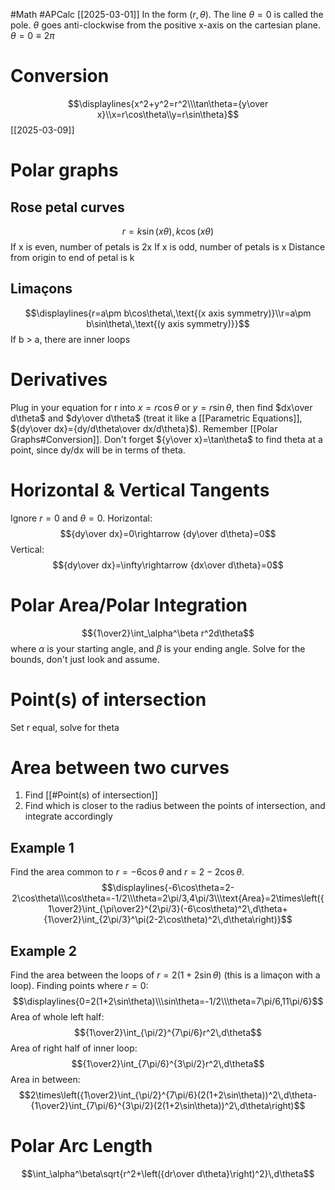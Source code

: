 #Math 
#APCalc 
[[2025-03-01]]
In the form $(r, \theta)$.
The line $\theta = 0$ is called the pole.
$\theta$ goes anti-clockwise from the positive x-axis on the cartesian plane.
$\theta = 0 \equiv 2\pi$
# Conversion
$$\displaylines{x^2+y^2=r^2\\\tan\theta={y\over x}\\x=r\cos\theta\\y=r\sin\theta}$$
[[2025-03-09]]
# Polar graphs
## Rose petal curves
$$r=k\sin(x\theta),\,k\cos(x\theta)$$If x is even, number of petals is 2x
If x is odd, number of petals is x
Distance from origin to end of petal is k
## Limaçons
$$\displaylines{r=a\pm b\cos\theta\,\text{(x axis symmetry)}\\r=a\pm b\sin\theta\,\text{(y axis symmetry)}}$$If b > a, there are inner loops
# Derivatives
Plug in your equation for r into $x=r\cos\theta$ or $y=r\sin\theta$, then find $dx\over d\theta$ and $dy\over d\theta$ (treat it like a [[Parametric Equations]], ${dy\over dx}={dy/d\theta\over dx/d\theta}$). Remember [[Polar Graphs#Conversion]].
Don't forget ${y\over x}=\tan\theta$ to find theta at a point, since dy/dx will be in terms of theta.
# Horizontal & Vertical Tangents
Ignore $r=0$ and $\theta=0$.
Horizontal:$${dy\over dx}=0\rightarrow {dy\over d\theta}=0$$Vertical: $${dy\over dx}=\infty\rightarrow {dx\over d\theta}=0$$
# Polar Area/Polar Integration
$${1\over2}\int_\alpha^\beta r^2d\theta$$where $\alpha$ is your starting angle, and $\beta$ is your ending angle.
Solve for the bounds, don't just look and assume.
# Point(s) of intersection
Set r equal, solve for theta
# Area between two curves
1. Find [[#Point(s) of intersection]]
2. Find which is closer to the radius between the points of intersection, and integrate accordingly
## Example 1
Find the area common to $r=-6\cos\theta$ and $r=2-2\cos\theta$.
$$\displaylines{-6\cos\theta=2-2\cos\theta\\\cos\theta=-1/2\\\theta=2\pi/3,4\pi/3\\\text{Area}=2\times\left({1\over2}\int_{\pi\over2}^{2\pi/3}(-6\cos\theta)^2\,d\theta+{1\over2}\int_{2\pi/3}^\pi(2-2\cos\theta)^2\,d\theta\right)}$$
## Example 2
Find the area between the loops of $r=2(1+2\sin\theta)$ (this is a limaçon with a loop).
Finding points where $r=0$:$$\displaylines{0=2(1+2\sin\theta)\\\sin\theta=-1/2\\\theta=7\pi/6,11\pi/6}$$Area of whole left half:$${1\over2}\int_{\pi/2}^{7\pi/6}r^2\,d\theta$$Area of right half of inner loop:$${1\over2}\int_{7\pi/6}^{3\pi/2}r^2\,d\theta$$Area in between:$$2\times\left({1\over2}\int_{\pi/2}^{7\pi/6}(2(1+2\sin\theta))^2\,d\theta-{1\over2}\int_{7\pi/6}^{3\pi/2}(2(1+2\sin\theta))^2\,d\theta\right)$$
# Polar Arc Length
$$\int_\alpha^\beta\sqrt{r^2+\left({dr\over d\theta}\right)^2}\,d\theta$$
